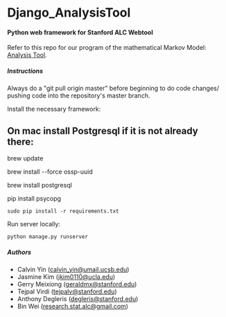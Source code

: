 # Django_AnalysisTool

#### Python web framework for Stanford ALC Webtool

Refer to this repo for our program of the mathematical Markov Model: [Analysis Tool](https://github.com/colphin/Analysis_Tool).

##### Instructions

Always do a "git pull origin master" before beginning to do code changes/ pushing code into the repository's master branch.


Install the necessary framework:

On mac install Postgresql if it is not already there:
---------------------------------------------------
brew update

brew install --force ossp-uuid

brew install postgresql

pip install psycopg

```
sudo pip install -r requirements.txt
```
Run server locally:
```
python manage.py runserver
```

##### Authors
* Calvin Yin (calvin_yin@umail.ucsb.edu)
* Jasmine Kim (jkim0110@ucla.edu)
* Gerry Meixiong (geraldmx@stanford.edu)
* Tejpal Virdi (tejpalv@stanford.edu)
* Anthony Degleris (degleris@stanford.edu)
* Bin Wei (research.stat.alc@gmail.com)

